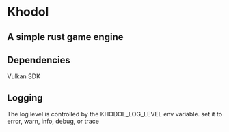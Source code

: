 # Khodol
## A simple rust game engine

## Dependencies
Vulkan SDK

## Logging
The log level is controlled by the KHODOL_LOG_LEVEL env variable. set it to error, warn, info, debug, or trace
